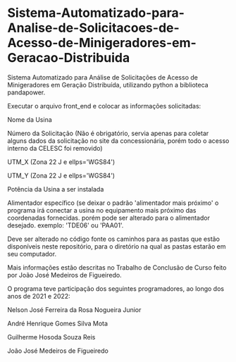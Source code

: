 # Sistema-Automatizado-para-Analise-de-Solicitacoes-de-Acesso-de-Minigeradores-em-Geracao-Distribuida
Sistema Automatizado para Análise de Solicitações de Acesso de Minigeradores em Geração Distribuída, utilizando python a biblioteca pandapower.

Executar o arquivo front_end
e colocar as informações solicitadas:

Nome da Usina

Número da Solicitação (Não é obrigatório, servia apenas para coletar alguns dados da solicitação no site da concessionária, porém todo o acesso interno da CELESC foi removido)

UTM_X (Zona 22 J e ellps='WGS84')

UTM_Y (Zona 22 J e ellps='WGS84')

Potência da Usina a ser instalada

Alimentador específico (se deixar o padrão 'alimentador mais próximo' o programa irá conectar a usina no equipamento mais próximo das coordenadas fornecidas. porém pode ser alterado para o alimentador desejado. exemplo: 'TDE06' ou 'PAA01'.

Deve ser alterado no código fonte os caminhos para as pastas que estão disponíveis neste repositório, para o diretório na qual as pastas estarão em seu computador.

Mais informações estão descritas no Trabalho de Conclusão de Curso feito por João José Medeiros de Figueiredo.

O programa teve participação dos seguintes programadores, ao longo dos anos de 2021 e 2022:

Nelson José Ferreira da Rosa Nogueira Junior

André Henrique Gomes Silva Mota

Guilherme Hosoda Souza Reis

João José Medeiros de Figueiredo


